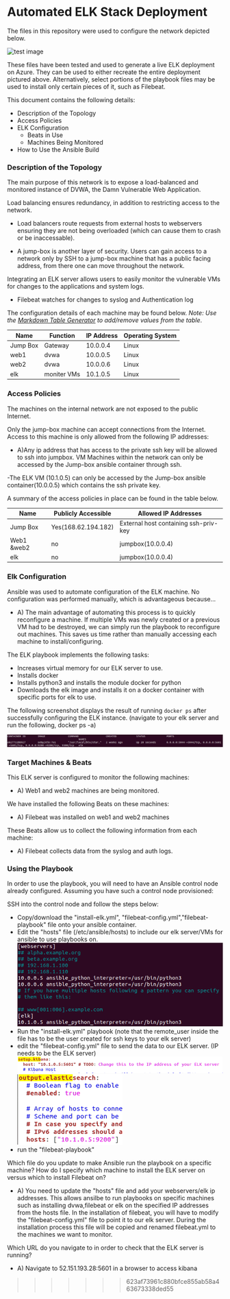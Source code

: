 # Automated ELK Stack Deployment

The files in this repository were used to configure the network depicted below.

![test image](ELK+network-diagram.jpg)

These files have been tested and used to generate a live ELK deployment on Azure. They can be used to either recreate the entire deployment pictured above. Alternatively, select portions of the playbook files may be used to install only certain pieces of it, such as Filebeat.



This document contains the following details:
- Description of the Topology
- Access Policies
- ELK Configuration
  - Beats in Use
  - Machines Being Monitored
- How to Use the Ansible Build


### Description of the Topology

The main purpose of this network is to expose a load-balanced and monitored instance of DVWA, the Damn Vulnerable Web Application.

Load balancing ensures redundancy, in addition to restricting access to the network.
- Load balancers route requests from external hosts to webservers ensuring they are not being overloaded (which can cause them to crash or be inaccessable). 

- A jump-box is another layer of security. Users can gain access to a network only by SSH to a jump-box machine that has a public facing address, from there one can move throughout the network.   

Integrating an ELK server allows users to easily monitor the vulnerable VMs for changes to the applications and system logs.
- Filebeat watches for changes to syslog and Authentication log



The configuration details of each machine may be found below.
_Note: Use the [Markdown Table Generator](http://www.tablesgenerator.com/markdown_tables) to add/remove values from the table_.

| Name     | Function  | IP Address | Operating System |
|----------|-----------|------------|------------------|
| Jump Box | Gateway   |  10.0.0.4  | Linux            |
| web1     |   dvwa    |  10.0.0.5  | Linux            |
| web2     |   dvwa    |  10.0.0.6  | Linux            |
| elk      |moniter VMs|  10.1.0.5  | Linux            |


### Access Policies

The machines on the internal network are not exposed to the public Internet. 

Only the jump-box machine can accept connections from the Internet. Access to this machine is only allowed from the following IP addresses:

- A)Any ip address that has access to the private ssh key will be allowed to ssh into jumpbox.
VM Machines within the network can only be accessed by the Jump-box ansible container through ssh.

-The ELK VM (10.1.0.5) can only be accessed by the Jump-box ansible container(10.0.0.5) which contains the ssh private key.


A summary of the access policies in place can be found in the table below.

| Name     | Publicly Accessible | Allowed IP Addresses                 |
|----------|---------------------|--------------------------------------|
| Jump Box | Yes(168.62.194.182) | External host containing ssh-priv-key|
|Web1 &web2| no                  |  jumpbox(10.0.0.4)                   |
|   elk    | no                  |  jumpbox(10.0.0.4)                   |

### Elk Configuration

Ansible was used to automate configuration of the ELK machine. No configuration was performed manually, which is advantageous because...

- A) The main advantage of automating this process is to quickly reconfigure a machine. If multiple VMs was newly created or a previous VM had to be destroyed, we can simply run the playbook to reconfigure out machines. This saves us time rather than manually accessing each machine to install/configuring.

The ELK playbook implements the following tasks:
- Increases virtual memory for our ELK server to use.
- Installs docker
- Installs python3 and installs the module docker for python
- Downloads the elk image and installs it on a docker container with specific ports for elk to use.

The following screenshot displays the result of running `docker ps` after successfully configuring the ELK instance. (navigate to your elk server and run the following,  docker ps -a)

![elk display status](images/elk_docker_display.png)

### Target Machines & Beats
This ELK server is configured to monitor the following machines:
- A) Web1 and web2 machines are being monitored.

We have installed the following Beats on these machines:
- A) Filebeat was installed on web1 and web2 machines

These Beats allow us to collect the following information from each machine:
- A) Filebeat collects data from the syslog and auth logs. 

### Using the Playbook
In order to use the playbook, you will need to have an Ansible control node already configured. Assuming you have such a control node provisioned: 

SSH into the control node and follow the steps below:
- Copy/download the "install-elk.yml", "filebeat-config.yml","filebeat-playbook" file onto your ansible container.
- Edit the "hosts" file (/etc/ansible/hosts) to include our elk server/VMs for ansible to use playbooks on.
![hosts edit file](images/hosts_edit.png)
- Run the "install-elk.yml" playbook (note that the remote_user inside the file has to be the user created for ssh keys to your elk server)
- edit the "filebeat-config.yml" file to send the data to our ELK server. (IP needs to be the ELK server)
![filebeat config edit](images/IP_change_filebeat_configP1.png)
![filebeat config edit](images/IP_change_filebeat_configP2.png)
- run the "filebeat-playbook"


Which file do you update to make Ansible run the playbook on a specific machine? How do I specify which machine to install the ELK server on versus which to install Filebeat on?

- A) You need to update the "hosts" file and add your webservers/elk ip addresses. This allows ansilbe to run playbooks on specific machines such as installing dvwa,filebeat or elk on the specified IP addresses from the hosts file. In the installation of filebeat,  you will have to modify the "filebeat-config.yml" file to point it to our elk server. During the installation process this file will be copied and renamed filebeat.yml to the machines we want to monitor.

Which URL do you navigate to in order to check that the ELK server is running?

- A) Navigate to 52.151.193.28:5601 in a browser to access kibana



 

>>>>>>> 623af73961c880bfce855ab58a463673338ded55
